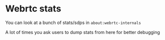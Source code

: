 # Webrtc stats

You can look at a bunch of stats/sdps in `about:webrtc-internals`

A lot of times you ask users to dump stats from here for better debugging